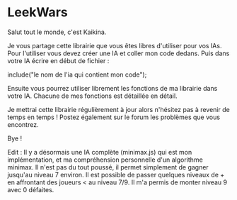 # LeekWars

Salut tout le monde, c'est Kaikina. 

Je vous partage cette librairie que vous êtes libres d'utiliser pour vos IAs. Pour l'utiliser vous devez
créer une IA et coller mon code dedans. Puis dans votre IA écrire en début de
fichier : 

include("le nom de l'ia qui contient mon code");

Ensuite vous pourrez utiliser librement les fonctions de ma librairie dans votre IA. Chacune de mes fonctions est détaillée en détail.

Je mettrai cette librairie régulièrement à jour alors n'hésitez pas à revenir de temps en temps ! 
Postez également sur le forum les problèmes que vous encontrez.

Bye !

Edit : Il y a désormais une IA complète (minimax.js) qui est mon implémentation, et ma compréhension personnelle d'un algorithme minimax. Il n'est pas du tout poussé, il permet simplement de gagner jusqu'au niveau 7 environ. Il est possible de passer quelques niveaux de + en affrontant des joueurs < au niveau 7/9.
Il m'a permis de monter niveau 9 avec 0 défaites.
